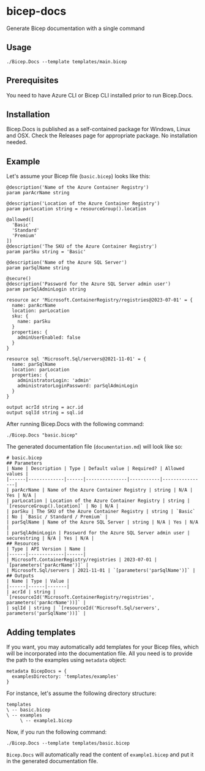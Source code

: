 # bicep-docs
Generate Bicep documentation with a single command

## Usage
```
./Bicep.Docs --template templates/main.bicep
```

## Prerequisites
You need to have Azure CLI or Bicep CLI installed prior to run Bicep.Docs.

## Installation
Bicep.Docs is published as a self-contained package for Windows, Linux and OSX. Check the Releases page for appropriate package. No installation needed.

## Example
Let's assume your Bicep file (`basic.bicep`) looks like this:
```
@description('Name of the Azure Container Registry')
param parAcrName string

@description('Location of the Azure Container Registry')
param parLocation string = resourceGroup().location

@allowed([
  'Basic'
  'Standard'
  'Premium'
])
@description('The SKU of the Azure Container Registry')
param parSku string = 'Basic'

@description('Name of the Azure SQL Server')
param parSqlName string

@secure()
@description('Password for the Azure SQL Server admin user')
param parSqlAdminLogin string

resource acr 'Microsoft.ContainerRegistry/registries@2023-07-01' = {
  name: parAcrName
  location: parLocation
  sku: {
    name: parSku
  }
  properties: {
    adminUserEnabled: false
  }
}

resource sql 'Microsoft.Sql/servers@2021-11-01' = {
  name: parSqlName
  location: parLocation
  properties: {
    administratorLogin: 'admin'
    administratorLoginPassword: parSqlAdminLogin
  }
}

output acrId string = acr.id
output sqlId string = sql.id
```
After running Bicep.Docs with the following command:
```
./Bicep.Docs "basic.bicep"
```
The generated documentation file (`documentation.md`) will look like so:
```
# basic.bicep
## Parameters
| Name | Description | Type | Default value | Required? | Allowed values |
|------|-------------|------|---------------|-----------|----------------|
| parAcrName | Name of the Azure Container Registry | string | N/A | Yes | N/A |
| parLocation | Location of the Azure Container Registry | string | `[resourceGroup().location]` | No | N/A |
| parSku | The SKU of the Azure Container Registry | string | `Basic` | No | `Basic / Standard / Premium` |
| parSqlName | Name of the Azure SQL Server | string | N/A | Yes | N/A |
| parSqlAdminLogin | Password for the Azure SQL Server admin user | securestring | N/A | Yes | N/A |
## Resources
| Type | API Version | Name |
|------|-------------|------|
| Microsoft.ContainerRegistry/registries | 2023-07-01 | `[parameters('parAcrName')]` |
| Microsoft.Sql/servers | 2021-11-01 | `[parameters('parSqlName')]` |
## Outputs
| Name | Type | Value |
|------|------|-------|
| acrId | string | `[resourceId('Microsoft.ContainerRegistry/registries', parameters('parAcrName'))]` |
| sqlId | string | `[resourceId('Microsoft.Sql/servers', parameters('parSqlName'))]` |

```

## Adding templates
If you want, you may automatically add templates for your Bicep files, which will be incorporated into the documentation file. All you need is to provide the path to the examples using `metadata` object:
```
metadata BicepDocs = {
  examplesDirectory: 'templates/examples'
}
```
For instance, let's assume the following directory structure:
```
templates
\ -- basic.bicep
\ -- examples
     \ -- example1.bicep
```
Now, if you run the following command:
```
./Bicep.Docs --template templates/basic.bicep
```
`Bicep.Docs` will automatically read the content of `example1.bicep` and put it in the generated documentation file.
